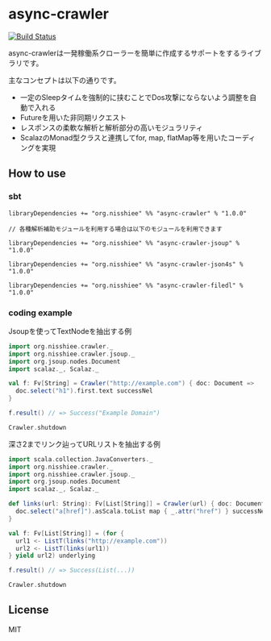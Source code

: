 async-crawler
=============

[![Build Status](https://jenkins.nisshiee.org/buildStatus/icon?job=async-crawler)](https://jenkins.nisshiee.org/job/async-crawler/)

async-crawlerは一発稼働系クローラーを簡単に作成するサポートをするライブラリです。

主なコンセプトは以下の通りです。

  - 一定のSleepタイムを強制的に挟むことでDos攻撃にならないよう調整を自動で入れる
  - Futureを用いた非同期リクエスト
  - レスポンスの柔軟な解析と解析部分の高いモジュラリティ
  - ScalazのMonad型クラスと連携してfor, map, flatMap等を用いたコーディングを実現

How to use
----------

### sbt

```
libraryDependencies += "org.nisshiee" %% "async-crawler" % "1.0.0"

// 各種解析補助モジュールを利用する場合は以下のモジュールを利用できます

libraryDependencies += "org.nisshiee" %% "async-crawler-jsoup" % "1.0.0"

libraryDependencies += "org.nisshiee" %% "async-crawler-json4s" % "1.0.0"

libraryDependencies += "org.nisshiee" %% "async-crawler-filedl" % "1.0.0"
```

### coding example

Jsoupを使ってTextNodeを抽出する例

```scala
import org.nisshiee.crawler._
import org.nisshiee.crawler.jsoup._
import org.jsoup.nodes.Document
import scalaz._, Scalaz._

val f: Fv[String] = Crawler("http://example.com") { doc: Document =>
  doc.select("h1").first.text successNel
}

f.result() // => Success("Example Domain")

Crawler.shutdown
```

深さ2までリンク辿ってURLリストを抽出する例

```scala
import scala.collection.JavaConverters._
import org.nisshiee.crawler._
import org.nisshiee.crawler.jsoup._
import org.jsoup.nodes.Document
import scalaz._, Scalaz._

def links(url: String): Fv[List[String]] = Crawler(url) { doc: Document =>
  doc.select("a[href]").asScala.toList map { _.attr("href") } successNel
}

val f: Fv[List[String]] = (for {
  url1 <- ListT(links("http://example.com"))
  url2 <- ListT(links(url1))
} yield url2) underlying

f.result() // => Success(List(...))

Crawler.shutdown
```

License
------------

MIT


